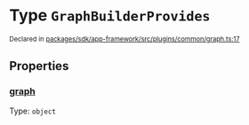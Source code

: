 # Type `GraphBuilderProvides`
<sub>Declared in [packages/sdk/app-framework/src/plugins/common/graph.ts:17](https://github.com/dxos/dxos/blob/061d3392e/packages/sdk/app-framework/src/plugins/common/graph.ts#L17)</sub>




## Properties
### [graph](https://github.com/dxos/dxos/blob/061d3392e/packages/sdk/app-framework/src/plugins/common/graph.ts#L18)
Type: <code>object</code>






